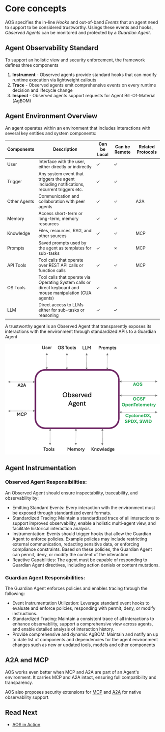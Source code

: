# Core concepts

AOS specifies the in-line _Hooks_ and out-of-band _Events_ that an agent need to support to be considered trustworthy.
Usings these events and hooks, _Observed Agents_ can be monitored and protected by a _Guardian Agent_.

## Agent Observability Standard

To support an holistic view and security enforcement, the framework defines three components

1. **Instrument** - Observed agents provide standard hooks that can modify runtime execution via lightweight callouts
2. **Trace** - Observed agents emit comprehensive events on every runtime decision and lifecycle change
3. **Inspect** - Observed agents support requests for Agent Bill-Of-Material (AgBOM)

## Agent Environment Overview

An agent operates within an environment that includes interactions with several key entities and system components:

| Components | Description | Can be Local | Can be Remote | Related Protocols |
|--|--|--|--|--|
| User | Interface with the user, either directly or indirectly | ✓ | ✓ | |
| Trigger | Any system event that triggers the agent including notifications, recurrent triggers etc. | ✓ | ✓ | |
| Other Agents | Communication and collaboration with peer agents | ✓ | ✓ | A2A |
| Memory | Access short-term or long-term, memory resources | ✓ | ✓ | |
| Knowledge | Files, resources, RAG, and other sources | ✓ | ✓ | MCP |
| Prompts | Saved prompts used by the agent as templates for sub-tasks | ✓ | ✗ | MCP |
| API Tools | Tool calls that operate over REST API calls or function calls | ✓ | ✓ | MCP |
| OS Tools | Tool calls that operate via Operating System calls or direct keyboard and mouse manipulation (CUA agents) | ✓ | ✗ | |
| LLM | Direct access to LLMs either for sub-tasks or reasoning | ✓ | ✓ | |

A trustworthy agent is an Observed Agent that transparently exposes its interactions with the environment through standardized APIs to a Guardian Agent

![Agent Diagram](../assets/agent_env.png "Agent Environment Diagram")

## Agent Instrumentation

### Observed Agent Responsibilities:
An Observed Agent should ensure inspectability, traceability, and observability by:

- Emitting Standard Events: Every interaction with the environment must be exposed through standardized event formats.
- Standardized Tracing: Maintain a standardized trace of all interactions to support improved observability, enable a holistic multi-agent view, and facilitate historical interaction analysis.
- Instrumentation: Events should trigger hooks that allow the Guardian Agent to enforce policies. Example policies may include restricting external communication, redacting sensitive data, or enforcing compliance constraints. Based on these policies, the Guardian Agent can permit, deny, or modify the content of the interaction.
- Reactive Capabilities: The agent must be capable of responding to Guardian Agent directives, including action denials or content mutations.

### Guardian Agent Responsibilities:
The Guardian Agent enforces policies and enables tracing through the following:

- Event Instrumentation Utilization: Leverage standard event hooks to evaluate and enforce policies, responding with permit, deny, or modify instructions.
- Standardized Tracing: Maintain a consistent trace of all interactions to enhance observability, support a comprehensive view across agents, and enable detailed analysis of interaction history.
- Provide comprehensive and dynamic AgBOM: Maintain and notify an up to date list of components and dependencies for the agent environment changes such as new or updated tools, models and other components

## A2A and MCP

AOS works even better when MCP and A2A are part of an Agent's environment.
It carries MCP and A2A intact, ensuring full compatibility and transparency.

AOS also proposes security extensions for [MCP](../spec/instrument/extend_mcp.md) and [A2A](../spec/instrument/a2a/extend_a2a.md) for native observability support.

## Read Next

- [AOS in Action](./AOS_in_action_example.md)
